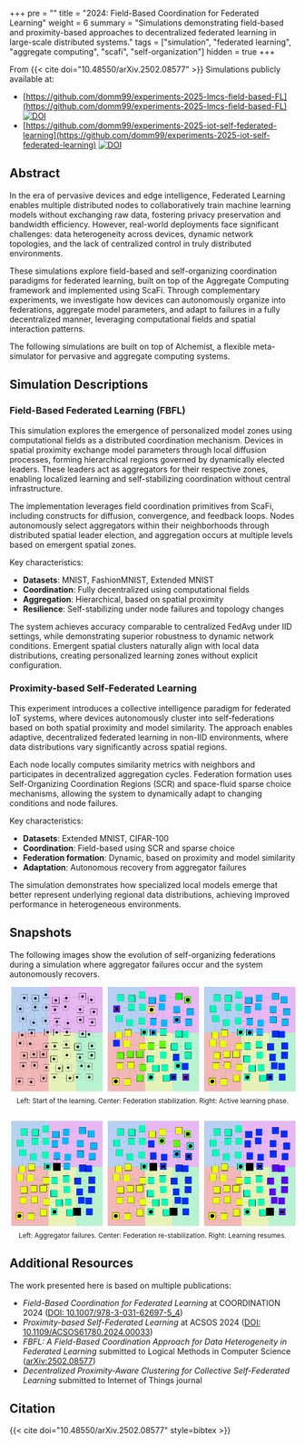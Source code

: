 +++
pre = ""
title = "2024: Field-Based Coordination for Federated Learning"
weight = 6
summary = "Simulations demonstrating field-based and proximity-based approaches to decentralized federated learning in large-scale distributed systems."
tags = ["simulation", "federated learning", "aggregate computing", "scafi", "self-organization"]
hidden = true
+++

From {{< cite doi="10.48550/arXiv.2502.08577" >}} 
Simulations publicly available at:
- [https://github.com/domm99/experiments-2025-lmcs-field-based-FL](https://github.com/domm99/experiments-2025-lmcs-field-based-FL) [![DOI](https://zenodo.org/badge/DOI/10.5281/zenodo.17328680.svg)](https://doi.org/10.5281/zenodo.17328680)
- [https://github.com/domm99/experiments-2025-iot-self-federated-learning](https://github.com/domm99/experiments-2025-iot-self-federated-learning) [![DOI](https://zenodo.org/badge/DOI/10.5281/zenodo.17328674.svg)](https://doi.org/10.5281/zenodo.17328674)

## Abstract

In the era of pervasive devices and edge intelligence,
Federated Learning enables multiple distributed nodes to collaboratively train machine learning models
without exchanging raw data,
fostering privacy preservation and bandwidth efficiency.
However, real-world deployments face significant challenges:
data heterogeneity across devices,
dynamic network topologies,
and the lack of centralized control in truly distributed environments.

These simulations explore field-based and self-organizing coordination paradigms for federated learning,
built on top of the Aggregate Computing framework and implemented using ScaFi.
Through complementary experiments,
we investigate how devices can autonomously organize into federations,
aggregate model parameters,
and adapt to failures in a fully decentralized manner,
leveraging computational fields and spatial interaction patterns.

The following simulations are built on top of Alchemist,
a flexible meta-simulator for pervasive and aggregate computing systems.

## Simulation Descriptions

### Field-Based Federated Learning (FBFL)

This simulation explores the emergence of personalized model zones
using computational fields as a distributed coordination mechanism.
Devices in spatial proximity exchange model parameters through local diffusion processes,
forming hierarchical regions governed by dynamically elected leaders.
These leaders act as aggregators for their respective zones,
enabling localized learning and self-stabilizing coordination without central infrastructure.

The implementation leverages field coordination primitives from ScaFi,
including constructs for diffusion, convergence, and feedback loops.
Nodes autonomously select aggregators within their neighborhoods through distributed spatial leader election,
and aggregation occurs at multiple levels based on emergent spatial zones.

Key characteristics:
- **Datasets**: MNIST, FashionMNIST, Extended MNIST
- **Coordination**: Fully decentralized using computational fields
- **Aggregation**: Hierarchical, based on spatial proximity
- **Resilience**: Self-stabilizing under node failures and topology changes

The system achieves accuracy comparable to centralized FedAvg under IID settings,
while demonstrating superior robustness to dynamic network conditions.
Emergent spatial clusters naturally align with local data distributions,
creating personalized learning zones without explicit configuration.

### Proximity-based Self-Federated Learning

This experiment introduces a collective intelligence paradigm for federated IoT systems,
where devices autonomously cluster into self-federations based on both spatial proximity and model similarity.
The approach enables adaptive, decentralized federated learning in non-IID environments,
where data distributions vary significantly across spatial regions.

Each node locally computes similarity metrics with neighbors and participates in decentralized aggregation cycles.
Federation formation uses Self-Organizing Coordination Regions (SCR) and space-fluid sparse choice mechanisms,
allowing the system to dynamically adapt to changing conditions and node failures.

Key characteristics:
- **Datasets**: Extended MNIST, CIFAR-100
- **Coordination**: Field-based using SCR and sparse choice
- **Federation formation**: Dynamic, based on proximity and model similarity
- **Adaptation**: Autonomous recovery from aggregator failures

The simulation demonstrates how specialized local models emerge that better represent
underlying regional data distributions,
achieving improved performance in heterogeneous environments.

## Snapshots

The following images show the evolution of self-organizing federations during a simulation
where aggregator failures occur and the system autonomously recovers.

<div style="text-align:center;white-space:nowrap;">
<img src="images/1.png" alt="start" style="display:inline-block;width:32%;margin:0 0.5%;vertical-align:top;" />
<img src="images/3.png" alt="stabilization" style="display:inline-block;width:32%;margin:0 0.5%;vertical-align:top;" />
<img src="images/5.png" alt="learning" style="display:inline-block;width:32%;margin:0 0.5%;vertical-align:top;" />
</div>
<div style="text-align:center;margin-top:0.5em;">
<small>Left: Start of the learning. Center: Federation stabilization. Right: Active learning phase.</small>
</div>

<div style="text-align:center;white-space:nowrap;margin-top:2em;">
<img src="images/6.png" alt="failure" style="display:inline-block;width:32%;margin:0 0.5%;vertical-align:top;" />
<img src="images/8.png" alt="recovery" style="display:inline-block;width:32%;margin:0 0.5%;vertical-align:top;" />
<img src="images/10.png" alt="resume" style="display:inline-block;width:32%;margin:0 0.5%;vertical-align:top;" />
</div>
<div style="text-align:center;margin-top:0.5em;">
<small>Left: Aggregator failures. Center: Federation re-stabilization. Right: Learning resumes.</small>
</div>

## Additional Resources

The work presented here is based on multiple publications:
- _Field-Based Coordination for Federated Learning_ at COORDINATION 2024 ([DOI: 10.1007/978-3-031-62697-5_4](https://doi.org/10.1007/978-3-031-62697-5_4))
- _Proximity-based Self-Federated Learning_ at ACSOS 2024 ([DOI: 10.1109/ACSOS61780.2024.00033](https://doi.org/10.1109/ACSOS61780.2024.00033))
- _FBFL: A Field-Based Coordination Approach for Data Heterogeneity in Federated Learning_ submitted to Logical Methods in Computer Science ([arXiv:2502.08577](https://doi.org/10.48550/arXiv.2502.08577))
- _Decentralized Proximity-Aware Clustering for Collective Self-Federated Learning_ submitted to Internet of Things journal

## Citation
{{< cite doi="10.48550/arXiv.2502.08577" style=bibtex >}}
